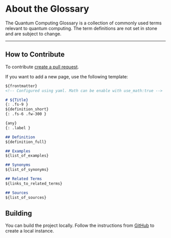 # About the Glossary

The Quantum Computing Glossary is a collection of commonly used terms relevant to quantum computing.
The term definitions are not set in stone and are subject to change.


---

## How to Contribute
To contribute [create a pull request](https://github.com/quantum-glossary/quantum-glossary.github.io/compare).

If you want to add a new page, use the following template:

```md
${frontmatter}
<!-- Configured using yaml. Math can be enable with use_math:true -->

# ${Title}
{: .fs-9 }
${definition_short}
{: .fs-6 .fw-300 }

{any}
{: .label }

## Definition
${definition_full}

## Examples
${list_of_examples}

## Synonyms
${list_of_synonyms}

## Related Terms
${links_to_related_terms}

## Sources
${list_of_sources}
```

## Building
You can build the project locally.
Follow the instructions from [GitHub](https://docs.github.com/en/pages/setting-up-a-github-pages-site-with-jekyll/testing-your-github-pages-site-locally-with-jekyll) to create a local instance.
